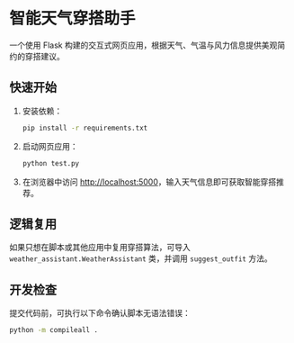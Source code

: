 # 智能天气穿搭助手

一个使用 Flask 构建的交互式网页应用，根据天气、气温与风力信息提供美观简约的穿搭建议。

## 快速开始

1. 安装依赖：
   ```bash
   pip install -r requirements.txt
   ```
2. 启动网页应用：
   ```bash
   python test.py
   ```
3. 在浏览器中访问 [http://localhost:5000](http://localhost:5000)，输入天气信息即可获取智能穿搭推荐。

## 逻辑复用

如果只想在脚本或其他应用中复用穿搭算法，可导入 `weather_assistant.WeatherAssistant` 类，并调用 `suggest_outfit` 方法。

## 开发检查

提交代码前，可执行以下命令确认脚本无语法错误：
```bash
python -m compileall .
```
